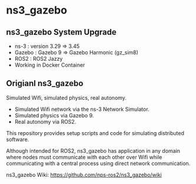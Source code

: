 # ns3_gazebo

## ns3_gazebo System Upgrade

* ns-3 : version 3.29 => 3.45
* Gazebo : Gazebo 9 => Gazebo Harmonic (gz_sim8)
* ROS2 : ROS2 Jazzy
* Working in Docker Container

## Origianl ns3_gazebo

Simulated Wifi, simulated physics, real autonomy.

* Simulated Wifi network via the ns-3 Network Simulator.
* Simulated physics via Gazebo 9.
* Real autonomy via ROS2.

This repository provides setup scripts and code for simulating distributed software.

Although intended for ROS2, ns3_gazebo has application in any domain where nodes must communicate with each other over Wifi while communicating with a central process using direct network communication.

ns3_gazebo Wiki: https://github.com/nps-ros2/ns3_gazebo/wiki

